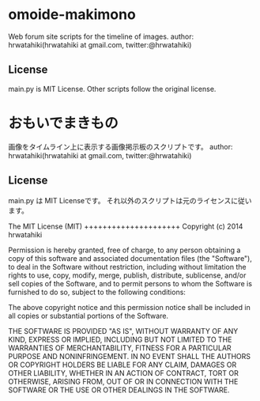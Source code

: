 omoide-makimono
===============

Web forum site scripts for the timeline of images.
author: hrwatahiki(hrwatahiki at gmail.com, twitter:@hrwatahiki)

License
----------------------
main.py is MIT License.
Other scripts follow the original license.

おもいでまきもの
===============

画像をタイムライン上に表示する画像掲示板のスクリプトです。
author: hrwatahiki(hrwatahiki at gmail.com, twitter:@hrwatahiki)

License
----------------------
main.py は MIT Licenseです。
それ以外のスクリプトは元のライセンスに従います。


The MIT License (MIT)
+++++++++++++++++++++
Copyright (c) 2014 hrwatahiki

Permission is hereby granted, free of charge, to any person obtaining a copy
of this software and associated documentation files (the "Software"), to deal
in the Software without restriction, including without limitation the rights
to use, copy, modify, merge, publish, distribute, sublicense, and/or sell
copies of the Software, and to permit persons to whom the Software is
furnished to do so, subject to the following conditions:

The above copyright notice and this permission notice shall be included in
all copies or substantial portions of the Software.

THE SOFTWARE IS PROVIDED "AS IS", WITHOUT WARRANTY OF ANY KIND, EXPRESS OR
IMPLIED, INCLUDING BUT NOT LIMITED TO THE WARRANTIES OF MERCHANTABILITY,
FITNESS FOR A PARTICULAR PURPOSE AND NONINFRINGEMENT. IN NO EVENT SHALL THE
AUTHORS OR COPYRIGHT HOLDERS BE LIABLE FOR ANY CLAIM, DAMAGES OR OTHER
LIABILITY, WHETHER IN AN ACTION OF CONTRACT, TORT OR OTHERWISE, ARISING FROM,
OUT OF OR IN CONNECTION WITH THE SOFTWARE OR THE USE OR OTHER DEALINGS IN
THE SOFTWARE.
